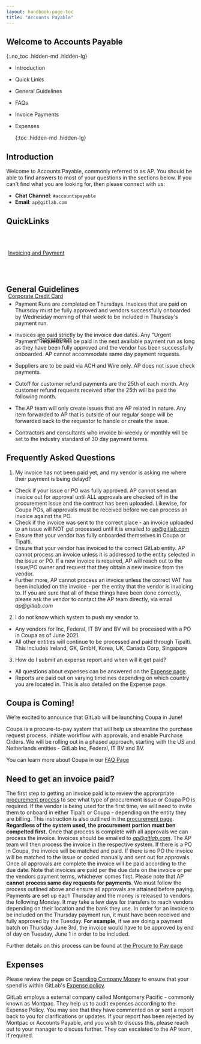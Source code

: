 ```yaml
---
layout: handbook-page-toc
title: "Accounts Payable"
---
```


<link rel="stylesheet" type="text/css" href="/stylesheets/biztech.css" />

## Welcome to Accounts Payable

{:.no_toc .hidden-md .hidden-lg}

- Introduction
- Quick Links
- General Guidelines
- FAQs
- Invoice Payments
- Expenses

  {:toc .hidden-md .hidden-lg}

## <i class="far fa-paper-plane" id="biz-tech-icons"></i> Introduction

Welcome to Accounts Payable, commonly referred to as AP.  You should be able to find answers to most of your questions in the sections below. If you can't find what you are looking for, then please connect with us:

- **Chat Channel**: `#accountspayable`
- **Email**: `ap@gitlab.com`

## <i class="fas fa-stream" id="biz-tech-icons"></i> QuickLinks

<div class="flex-row" markdown="0" style="height:110px;">
  <a href="/handbook/finance/accounting/#procure-to-pay/" class="btn cta-btn ghost-purple" style="width:250px;margin:5px;display:flex;align-items:center;height:100%;"><span>Invoicing and Payment</span></a>  
  <a href="/handbook/finance/accounting/#credit-card-use-policy/" class="btn cta-btn ghost-purple" style="width:250px;margin:5px;display:flex;align-items:center;height:100%;"><span>Corporate Credit Card</span></a>  
  <a href="/handbook/finance/procurement/" class="btn cta-btn ghost-purple" style="width:250px;margin:5px;display:flex;align-items:center;height:100%;"><span style="margin-left: auto; margin-right: auto;">Procurement</span></a>
</div>

## <i class="fas fa-bullseye" id="biz-tech-icons"></i> General Guidelines

- Payment Runs are completed on Thursdays. Invoices that are paid on Thursday must be fully approved and vendors successfully onboarded by Wednesday morning of that week to be included in Thursday's payment run.

- Invoices are paid strictly by the invoice due dates. Any "Urgent Payment" requests will be paid in the next available payment run as long as they have been fully approved and the vendor has been successfully onboarded. AP cannot accommodate same day payment requests.

- Suppliers are to be paid via ACH and Wire only. AP does not issue check payments.

- Cutoff for customer refund payments are the 25th of each month. Any customer refund requests received after the 25th will be paid the following month.

- The AP team will only create issues that are AP related in nature. Any item forwarded to AP that is outside of our regular scope will be forwarded back to the requestor to handle or create the issue.

- Contractors and consultants who invoice bi-weekly or monthly will be set to the industry standard of 30 day payment terms.

## <i class="far fa-question-circle" id="biz-tech-icons"></i> Frequently Asked Questions

1. My invoice has not been paid yet, and my vendor is asking me where their payment is being delayd?

  - Check if your issue or PO was fully approved. AP cannot send an invoice out for approval until ALL approvals are checked off in the procurement issue and the contract has been uploaded. Likewise, for Coupa POs, all approvals must be received before we can process an invoice against the PO.
  - Check if the invoice was sent to the correct place - an invoice uploaded to an issue will NOT get processed until it is emailed to ap@gitlab.com
  - Ensure that your vendor has fully onboarded themselves in Coupa or Tipalti.
  - Ensure that your vendor has invoiced to the correct GitLab entity. AP cannot process an invoice unless it is addressed to the entity selected in the issue or PO. If a new invoice is required, AP will reach out to the issue/PO owner and request that they obtain a new invoice from the vendor.
  - Further more, AP cannot process an invoice unless the correct VAT has been included on the invoice - per the entity that the vendor is invoicing to.
  If you are sure that all of these things have been done correctly, please ask the vendor to contact the AP team directly, via email _ap@gitlab.com_

2. I do not know which system to push my vendor to.

  - Any vendors for Inc, Federal, IT BV and BV will be processed with a PO in Coupa as of June 2021.
  - All other entities will continue to be processed and paid through Tipalti. This includes Ireland, GK, GmbH, Korea, UK, Canada Corp, Singapore

3. How do I submit an expense report and when will it get paid?

  - All questions about expenses can be answered on the [Expense page](/handbook/finance/expenses/).
  - Reports are paid out on varying timelines depending on which country you are located in. This is also detailed on the Expense page.

## <i class="far fa-flag" id="biz-tech-icons"></i> Coupa is Coming!

We’re excited to announce that GitLab will be launching Coupa in June!

Coupa is a procure-to-pay system that will help us streamline the purchase request process, initiate workflow with approvals, and enable Purchase Orders. We will be rolling out in a phased approach, starting with the US and Netherlands entities - GitLab Inc, Federal, IT BV and BV.

You can learn more about Coupa in our [FAQ Page](/handbook/finance/procurement/coupa-faq/)

## Need to get an invoice paid?

The first step to getting an invoice paid is to review the approrpriate [procurement process](/handbook/finance/procurement/) to see what type of procurement issue or Coupa PO is required. 
If the vendor is being used for the first time, we will need to invite them to onboard in either Tipalti or Coupa - depending on the entity they are billing. This instruction is also outlined in the [procurement page](/handbook/finance/procurement/). 
**Regardless of the system used, the procurement portion must ben compelted first.** Once that process is complete with all approvals we can process the invoice.
Invoices should be emailed to *ap@gitlab.com*. The AP team will then process the invoice in the respective system. If there is a PO in Coupa, the invoice will be matched and paid.  If there is no PO the invoice will be matched to the issue or coded manually and sent out for approvals.  Once all approvals are complete the invoice will be paid according to the due date. 
Note that invoices are paid per the due date on the invoice or per the vendors payment terms, whichever comes first. 
Please note that AP **cannot process same day requests for payments**. We must follow the process outlined above and ensure all approvals are attained before paying. 
Payments are set up each Thursday and the money is released to vendors the following Monday. It may take a few days for transfers to reach vendors depending on their location and the bank they use. 
In order for an invoice to be included on the Thursday payment run, it must have been received and fully approved by the Tuesday. **For example**, if we are doing a payment batch on Thursday June 3rd, the invoice would have to be approved by end of day on Tuesday, June 1 in order to be included. 

Further details on this process can be found at [the Procure to Pay page](handbook/finance/accounting/#procure-to-pay)

## Expenses

Please review the page on [Spending Company Money](/handbook/spending-company-money/) to ensure that your spend is within GitLab's [Expense policy](/handbook/finance/expenses/).

GitLab employs a external company called Montgomery Pacific - commonly known as Montpac. They help us to audit expenses according to the Expense Policy. You may see that they have commented on or sent a report back to you for clarifications or updates. If your report has been rejected by Montpac or Accounts Payable, and you wish to discuss this, please reach out to your manager to discuss further. They can escalated to the AP team, if required.
